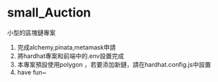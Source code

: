 # small_Auction
小型的區塊鏈專案
1. 完成alchemy,pinata,metamask申請
2. 將hardhat專案和前端中的.env設置完成
3. 本專案預設使用polygon ，若要添加新鏈，請在hardhat.config.js中設置
4. have fun~
